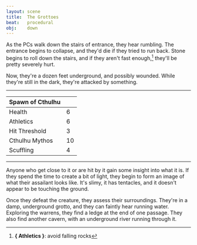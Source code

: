```yaml
---
layout: scene
title:  The Grottoes
beat:   procedural
obj:    down
---
```



As the PCs walk down the stairs of entrance, they hear rumbling.
The entrance begins to collapse, and they'd die if they tried to run back.
Stone begins to roll down the stairs, and if they aren't fast enough,[^0]
they'll be pretty severely hurt.

Now, they're a dozen feet underground, and possibly wounded.
While they're still in the dark, they're attacked by something.

---

| Spawn of Cthulhu |    |
|------------------|----|
| Health           | 6  |
| Athletics        | 6  |
| Hit Threshold    | 3  |
| Cthulhu Mythos   | 10 |
| Scuffling        | 4  |

---

Anyone who get close to it or are hit by it gain some insight into what it is.
If they spend the time to create a bit of light,
they begin to form an image of what their assailant looks like.
It's slimy, it has tentacles, and it doesn't appear to be touching the ground.

Once they defeat the creature, they assess their surroundings.
They're in a damp, underground grotto, and they can faintly hear running water.
Exploring the warrens, they find a ledge at the end of one passage.
They also find another cavern, with an underground river running through it.

[^0]: **{ Athletics }**: avoid falling rocks









